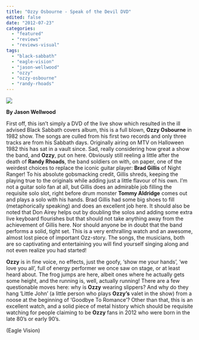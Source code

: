 ```yaml
---
title: "Ozzy Osbourne - Speak of the Devil DVD"
edited: false
date: "2012-07-23"
categories:
  - "featured"
  - "reviews"
  - "reviews-visual"
tags:
  - "black-sabbath"
  - "eagle-vision"
  - "jason-wellwood"
  - "ozzy"
  - "ozzy-osbourne"
  - "randy-rhoads"
---
```


[![](http://www.hellbound.ca/wp-content/uploads/2012/07/8763155.jpg)](http://www.hellbound.ca/2012/07/ozzy-osbourne-speak-of-the-devil-dvd/attachment/8763155/)

**By Jason Wellwood**

First off, this isn’t simply a DVD of the live show which resulted in the ill advised Black Sabbath covers album, this is a full blown, **Ozzy Osbourne** in 1982 show. The songs are culled from his first two records and only three tracks are from his Sabbath days. Originally airing on MTV on Halloween 1982 this has sat in a vault since. Sad, really considering how great a show the band, and **Ozzy**, put on here. Obviously still reeling a little after the death of **Randy Rhoads**, the band soldiers on with, on paper, one of the weirdest choices to replace the iconic guitar player: **Brad Gillis** of Night Ranger! To his absolute gobsmacking credit, Gillis shreds, keeping the playing true to the originals while adding just a little flavour of his own. I’m not a guitar solo fan at all, but Gillis does an admirable job filling the requisite solo slot, right before drum monster **Tommy Aldridge** comes out and plays a solo with his hands. Brad Gillis had some big shoes to fill (metaphorically speaking) and does an excellent job here. It should also be noted that Don Airey helps out by doubling the solos and adding some extra live keyboard flourishes but that should not take anything away from the achievement of Gillis here. Nor should anyone be in doubt that the band performs a solid, tight set. This is a very enthralling watch and an awesome, almost lost piece of important Ozz-story. The songs, the musicians, both are so captivating and entertaining you will find yourself singing along and not even realize you had started!

**Ozzy** is in fine voice, no effects, just the goofy, ‘show me your hands’, ‘we love you all’, full of energy performer we once saw on stage, or at least heard about. The frog jumps are here, albeit ones where he actually gets some height, and the running is, well, actually running! There are a few questionable moves here: why is **Ozzy** wearing slippers? And why do they hang ‘Little John’ (a little person who plays **Ozzy’s** valet in the show) from a noose at the beginning of ‘Goodbye To Romance’? Other than that, this is an excellent watch, and a solid piece of metal history which should be requisite watching for people claiming to be **Ozzy** fans in 2012 who were born in the late 80’s or early 90’s.

(Eagle Vision)
